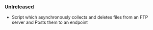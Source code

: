 ### Unlreleased
  - Script which asynchronously collects and deletes files from an FTP server and Posts them to an endpoint
